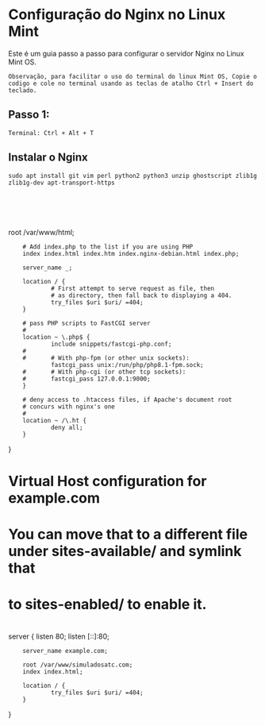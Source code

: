 # Configuração do Nginx no Linux Mint

Este é um guia passo a passo para configurar o servidor Nginx no Linux Mint OS.

`
Observação, para facilitar o uso do terminal do linux Mint OS, Copie o codigo e cole no terminal usando as teclas de atalho Ctrl + Insert do teclado.
`

## Passo 1:
```
Terminal: Ctrl + Alt + T
```
## Instalar o Nginx
```
sudo apt install git vim perl python2 python3 unzip ghostscript zlib1g zlib1g-dev apt-transport-https






```
root /var/www/html;

        # Add index.php to the list if you are using PHP
        index index.html index.htm index.nginx-debian.html index.php;

        server_name _;

        location / {
                # First attempt to serve request as file, then
                # as directory, then fall back to displaying a 404.
                try_files $uri $uri/ =404;
        }

        # pass PHP scripts to FastCGI server
        #
        location ~ \.php$ {
                include snippets/fastcgi-php.conf;
        #
        #       # With php-fpm (or other unix sockets):
                fastcgi_pass unix:/run/php/php8.1-fpm.sock;
        #       # With php-cgi (or other tcp sockets):
        #       fastcgi_pass 127.0.0.1:9000;
        }

        # deny access to .htaccess files, if Apache's document root
        # concurs with nginx's one
        #
        location ~ /\.ht {
                deny all;
        }
}
# Virtual Host configuration for example.com
#
# You can move that to a different file under sites-available/ and symlink that
# to sites-enabled/ to enable it.
#
server {
        listen 80;
        listen [::]:80;

        server_name example.com;

        root /var/www/simuladosatc.com;
        index index.html;

        location / {
                try_files $uri $uri/ =404;
        }
}
```
